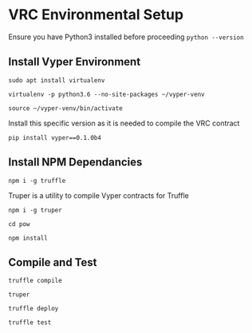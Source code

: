 # VRC Environmental Setup

Ensure you have Python3 installed before proceeding `python --version`

## Install Vyper Environment

`sudo apt install virtualenv`

`virtualenv -p python3.6 --no-site-packages ~/vyper-venv`

`source ~/vyper-venv/bin/activate`

Install this specific version as it is needed to compile the VRC contract

`pip install vyper==0.1.0b4`

## Install NPM Dependancies
`npm i -g truffle`

Truper is a utility to compile Vyper contracts for Truffle

`npm i -g truper`

`cd pow`

`npm install`

## Compile and Test
`truffle compile`

`truper`

`truffle deploy`

`truffle test`
